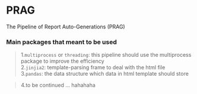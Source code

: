 # PRAG
The Pipeline of Report Auto-Generations (PRAG) 


### Main packages that meant to be used
>1.`multiprocess` or `threading`: this pipeline should use the multiprocess package to improve the efficiency   
>2.`jinjia2`: template-parsing frame to deal with the html file    
>3.`pandas`: the data structure which data in html template should store   
    
>4.to be continued ... hahahaha  

